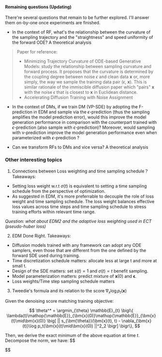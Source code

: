 
####  Remaining questions (Updating) 
There're several questions that remain to be further explored. I'll answer them on-by-one once experiments are finished. 

- In the context of RF, what's the relationship between the curvature of the sampling trajectory and the "straightness" and speed uniformity of the forward ODE? A theoretical analysis

> Paper for reference: 
> - Minimizing Trajectory Curvature of ODE-based Generative Models: study the relationship between sampling curvature and forward process. It proposes that the curvature is determined by the coupling degree between noise $\epsilon$ and clean data $\bm{x}$ or, more simply, the way we sample the training data pair ($\epsilon$, $\bm{x}$). This is similar rationale of the immiscible diffusion paper which "pairs" $\bm{x}$ with the noise $\epsilon$ that is closest to $\bm{x}$ in Euclidean distance.
> - Accelerating Diffusion Training with Noise Assignment

- In the context of DMs, if we train DM (VP-SDE) by adopting the F-prediction in EDM and sample via the $\epsilon$\-prediction (thus the sampling amplifies the model prediction error), would this improve the model generation performance in comparison with the counterpart trained with $\epsilon$\-prediction (also sample with $\epsilon$\-prediction)? Moreover, would sampling with v-prediction improve the model generation performance even when parameterized with $\epsilon$\-prediction ?

- Can we transform RFs to DMs and vice versa? A theoretical analysis

### Other interesting topics
1. Connections between Loss weighting and time sampling schedule？
Takeaways:
- Setting loss weight w.r.t $\sigma(t)$ is equivalent to setting a time sampling schedule from the perspective of optimization.
- As suggested in EDM, it's more preferrable to decouple the role of loss weight and time sampling schedule. The loss weight balances effective loss values across time steps and time sampling schedule to stress training efforts within relevant time range.

*Question: what about EDM2 and the adaptive loss weighting used in ECT (pseudo-huber loss)*

2. EDM Done Right. Takeaways:
- Diffusion models trained with any framework can adopt any ODE samplers, even those that are different from the one defined by the forward SDE used during training.
- Time discretization schedule matters: allocate less at large t and more at small t.
- Design of the SDE matters: set $s(t)=1$ and $\sigma(t)=t$ benefit sampling.
- Model parameterization matters: predict mixture of $\bm{x}(0)$ and $\bm{\epsilon}$.
- Loss weights/Time step sampling schedule matters

3. Tweedie's formula and its relation to the score $\nabla_x\log p_t(\bm{x})$

Given the denoising score matching training objective:

$$
\theta^* = \argmin_{\theta}  \mathbb{E}_{t} \bigl\{ \lambda(t)\mathop{\mathbb{E}}_{\bm{x}(0)}\mathop{\mathbb{E}}_{\bm{x}(t)\mid\bm{x}(0)} \big[ || s_{\bm{\theta}}(\bm{x}(t), t) - \nabla_{\bm{x}(t)}\log p_t(\bm{x}(t)\mid\bm{x}(0)) ||^2_2 \bigr] \bigr\},
$$

Then, we derive the exact minimum of the above equation at time $t$. Decompose the norm, we have:
$$

$$